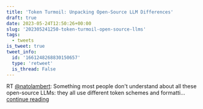 ```yaml
---
title: 'Token Turmoil: Unpacking Open-Source LLM Differences'
draft: true
date: 2023-05-24T12:50:26+00:00
slug: '202305241250-token-turmoil-open-source-llms'
tags:
  - tweets
is_tweet: true
tweet_info:
  id: '1661248268830150657'
  type: 'retweet'
  is_thread: False
---
```




RT [@natolambert](https://x.com/natolambert): Something most people don't understand about all these open-source LLMs: they all use different token schemes and formatti… [continue reading](https://x.com/sytelus/status/1661248268830150657)
